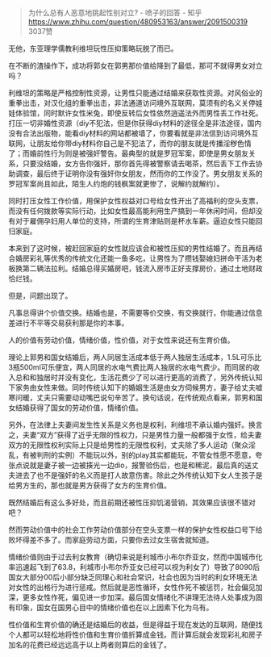 > 为什么总有人恶意地挑起性别对立? - 喷子的回答 - 知乎
> https://www.zhihu.com/question/480953163/answer/2091500319
> 3037赞


无他，东亚理学儒教利维坦玩性压抑策略玩脱了而已。

在不断的渣操作下，成功将郭女在郭男那价值给降到了最低，那可不就得男女对立吗？

利维坦的策略是严格控制性资源，让男性只能通过结婚来获取性资源。对风俗业的重拳出击，对汉化组的重拳出击，非法通道访问境外互联网，莫须有的名义关停娃娃体验馆，同时默许女性米兔，即使反转后女性依然逍遥法外而男性丢工作社死。打压一切非婚性资源（diy不犯法，但是你获得diy材料的途径全是非法途径，国内没有合法出版物，能看diy材料的网站都被墙了，你要看就是非法信到访问境外互联网，让朋友给你带diy材料你自己是不犯法了，而你的朋友就是传播淫秽色情了；而婚前性行为则是被强奸警告。最典型的就是罗冠军案，即使是男女朋友关系，只要没结婚，女方告你强奸，那你首先得被警察请去喝茶，然后丢下工作去协助调查，最后终于证明你没有强奸你女朋友，然而你的工作没了。男女朋友关系的罗冠军案尚且如此，陌生人约炮的钱枫案就更惨了，说解约就解约）。

同时打压女性工作价值，用保护女性权益对口号给女性开出了高福利的空头支票，而没有任何拨款等实际行动，比如女性最高能利用生产搞到一年休闲时间，但却没有对于雇佣孕妇用人单位的支持，所谓的生育津贴则是杯水车薪。逼迫女性只能回归家庭。

本来到了这时候，被赶回家庭的女性就应该会和被性压抑的男性结婚了。而且再结合婚房彩礼等优秀的传统文化还能一鱼多吃，让男性为了攒钱娶媳妇拼命干活为老板换第二辆法拉利。结婚总得买婚房吧，钱流入房市正好支撑房价，通过土地财政恰烂钱。

但是，问题出现了。

凡事总得讲个价值交换。结婚也是，不需要等价交换，有交换就行，你能通过信息差进行不平等交易获利那是你的本事。

人的价值有劳动价值，情绪价值，性价值，对于女性来说还有生育价值。

理论上郭男和国女结婚后，两人同居生活成本低于两人独居生活成本，1.5L可乐比3瓶500ml可乐便宜，两人同居的水电气费比两人独居的水电气费少。而同居的收入总和和独居时并没有变化，生活花费少了可以进行更高的消费了，另外传统认知下家务由女性来做。同时传统认知下的婚姻生活是由女方伺候男方，妻子给丈夫嘘寒问暖，丈夫只需要动动嘴巴说句辛苦了。换句话说，在传统观点看来，郭男和国女结婚获得了国女的劳动价值，情绪价值。

另外，在法律上夫妻间发生性关系是义务也是权利，利维坦不承认婚内强奸。换言之，夫妻“双方”获得了近乎无限的性权力，只是男性力量一般都强于女性，给夫妻双方的无限性权利实际上只是给男性的无限性权利，丈夫除了多人运动（聚众淫乱，有被判刑的实例）不能玩以外，别的play其实都能玩，不管女性愿不愿意，夸张点说就是妻子被一边被揍光一边dio，报警验伤后，也是和稀泥，最后真的送丈夫进去了也不是强奸的名义而是打人故意伤害。除此之外传统认知下女人生孩子是给男方生的，那也就是男方获得了女方的生育价值。

既然结婚后有这么多好处，而且前期还被性压抑饥渴营销，其效果应该很不错对吧？

然而劳动价值中的社会工作劳动价值部分在空头支票一样的保护女性权益口号下给败坏得差不多了。而家庭劳动方面，只要你去过女生宿舍就知道。

情绪价值则由于过去利女教育（确切来说是利城市小布尔乔亚女，然而中国城市化率迅速起飞到了63.8，利城市小布尔乔亚女已经可以视为利女了）导致了8090后国女大部分00后小部分缺乏同理心和社会常识，社会也因为当时的利女环境无法对女性的出格行为进行惩戒。然后就是恶性循环，女性作死不被惩罚，社会偏见加深，更多女性作死，偏见进一步加深。最后国女情绪化不讲理无法待人处事成为固有印象，国女在国男心目中的情绪价值也在以上因素下化为乌有。

性价值和生育价值的确还是结婚后的收益，但是得益于现在发达的互联网，随便找个人都可以轻松地将性价值和生育价值折算成金钱。而计算后就会发现彩礼和房子加名的花费已经远远高于以上两者则算后的金钱了。
